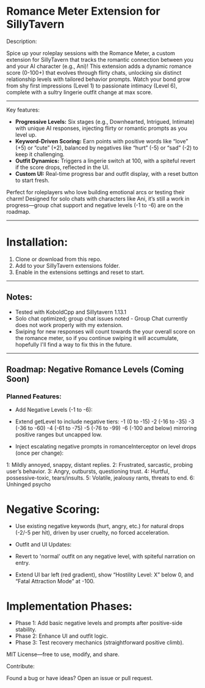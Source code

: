 # Romance Meter Extension for SillyTavern
Description:

Spice up your roleplay sessions with the Romance Meter, a custom extension for SillyTavern that tracks the romantic connection between you and your AI character (e.g., Ani)! 
This extension adds a dynamic romance score (0-100+) that evolves through flirty chats, unlocking six distinct relationship levels with tailored behavior prompts. 
Watch your bond grow from shy first impressions (Level 1) to passionate intimacy (Level 6), complete with a sultry lingerie outfit change at max score.

---

Key features:

- **Progressive Levels:** Six stages (e.g., Downhearted, Intrigued, Intimate) with unique AI responses, injecting flirty or romantic prompts as you level up.
- **Keyword-Driven Scoring:** Earn points with positive words like “love” (+5) or “cute” (+2), balanced by negatives like “hurt” (-5) or “sad” (-2) to keep it challenging.
- **Outfit Dynamics:** Triggers a lingerie switch at 100, with a spiteful revert if the score drops, reflected in the UI.
- **Custom UI:** Real-time progress bar and outfit display, with a reset button to start fresh.

Perfect for roleplayers who love building emotional arcs or testing their charm! Designed for solo chats with characters like Ani, it’s still a work in progress—group chat support and negative levels (-1 to -6) are on the roadmap.

---

# Installation:

1. Clone or download from this repo.
2. Add to your SillyTavern extensions folder.
3. Enable in the extensions settings and reset to start.

---

## Notes:

- Tested with KoboldCpp and Sillytavern 1.13.1
- Solo chat optimized; group chat issues noted - Group Chat currently does not work properly with my extension. 
- Swiping for new responses will count towards the your overall score on the romance meter, so if you continue swiping it will accumulate, hopefully I'll find a way to fix this in the future.

---

## Roadmap: Negative Romance Levels (Coming Soon)

### Planned Features:

- Add Negative Levels (-1 to -6):

- Extend getLevel to include negative tiers: 
      -1 (0 to -15) 
      -2 (-16 to -35) 
      -3 (-36 to -60) 
      -4 (-61 to -75) 
      -5 (-76 to -99) 
      -6 (-100 and below) 
      mirroring positive ranges but uncapped low.
- Inject escalating negative prompts in romanceInterceptor on level drops (once per change):

1: Mildly annoyed, snappy, distant replies.
2: Frustrated, sarcastic, probing user’s behavior.
3: Angry, outbursts, questioning trust.
4: Hurtful, possessive-toxic, tears/insults.
5: Volatile, jealousy rants, threats to end.
6: Unhinged psycho

# Negative Scoring:

- Use existing negative keywords (hurt, angry, etc.) for natural drops (-2/-5 per hit), driven by user cruelty, no forced acceleration.

- Outfit and UI Updates:

- Revert to 'normal' outfit on any negative level, with spiteful narration on entry.
- Extend UI bar left (red gradient), show “Hostility Level: X” below 0, and “Fatal Attraction Mode” at -100.

# Implementation Phases:

- Phase 1: Add basic negative levels and prompts after positive-side stability.
- Phase 2: Enhance UI and outfit logic.
- Phase 3: Test recovery mechanics (straightforward positive climb).


MIT License—free to use, modify, and share.

Contribute:

Found a bug or have ideas? Open an issue or pull request.
